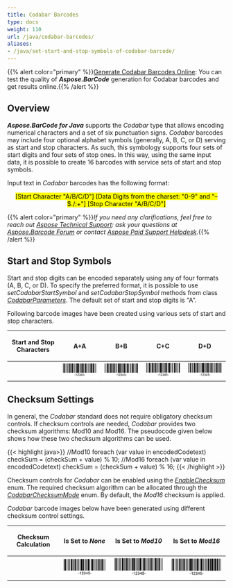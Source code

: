 ```yaml
---
title: Codabar Barcodes
type: docs
weight: 110
url: /java/codabar-barcodes/
aliases:
- /java/set-start-and-stop-symbols-of-codabar-barcode/
---
```

{{% alert color="primary" %}}[Generate Codabar Barcodes Online](https://products.aspose.app/barcode/generate/codabar): You can test the quality of ***Aspose.BarCode*** generation for Codabar barcodes and get results online.{{% /alert %}}

## **Overview**
***Aspose.BarCode for Java*** supports the *Codabar* type that allows encoding numerical characters and a set of six punctuation signs. *Codabar* barcodes may include four optional alphabet symbols (generally, A, B, C, or D) serving as start and stop characters. As such, this symbology supports four sets of start digits and four sets of stop ones. In this way, using the same input data, it is possible to create 16 barcodes with service sets of start and stop symbols.  
  
Input text in *Codabar* barcodes has the following format:  
<p align="center"><mark>[Start Character "A/B/C/D"] [Data Digits from the charset: "0-9" and "–$./:+"] [Stop Character "A/B/C/D"]</mark></p>
  
{{% alert color="primary" %}}*If you need any clarifications, feel free to reach out [Aspose Technical Support](/barcode/java/technical-support/): ask your questions at [Aspose.Barcode Forum](https://forum.aspose.com/c/barcode/13) or contact [Aspose Paid Support Helpdesk](https://helpdesk.aspose.com/).*{{% /alert %}}
  
## **Start and Stop Symbols**
Start and stop digits can be encoded separately using any of four formats (A, B, C, or D). To specify the preferred format, it is possible to use *setCodabarStartSymbol* and *setCodabarStopSymbol* methods from class [*CodabarParameters*](https://apireference.aspose.com/barcode/java/com.aspose.barcode.generation/CodabarParameters). The default set of start and stop digits is "A".  
  
Following barcode images have been created using various sets of start and stop characters.
  
|<p align="center">**Start and Stop Characters**</p>|<p align="center">**A+A**</p>|<p align="center">**B+B**</p>|<p align="center">**C+C**</p>|<p align="center">**D+D**</p>|
| :-: | :-: | :-: | :-: | :-: |
| |<img src="codabarstartastopa.png">|<img src="codabarstartbstopb.png">|<img src="codabarstartcstopc.png">|<img src="codabarstartdstopd.png">|
  
<!--The following code sample shows how to use various start and stop digits in *Codabar* barcodes. 
    
{{< highlight csharp>}}
BarcodeGenerator gen = new BarcodeGenerator(EncodeTypes.Codabar, "-12345-");
gen.Parameters.Barcode.XDimension.Pixels = 2;
//set start A and stop A
gen.Parameters.Barcode.Codabar.CodabarStartSymbol = CodabarSymbol.A;
gen.Parameters.Barcode.Codabar.CodabarStopSymbol = CodabarSymbol.A;
gen.Save($"{path}CodabarStartAStopA.png", BarCodeImageFormat.Png);
//set start B and stop B
gen.Parameters.Barcode.Codabar.CodabarStartSymbol = CodabarSymbol.B;
gen.Parameters.Barcode.Codabar.CodabarStopSymbol = CodabarSymbol.B;
gen.Save($"{path}CodabarStartBStopB.png", BarCodeImageFormat.Png);
//set start C and stop C
gen.Parameters.Barcode.Codabar.CodabarStartSymbol = CodabarSymbol.C;
gen.Parameters.Barcode.Codabar.CodabarStopSymbol = CodabarSymbol.C;
gen.Save($"{path}CodabarStartCStopC.png", BarCodeImageFormat.Png);
//set start D and stop D
gen.Parameters.Barcode.Codabar.CodabarStartSymbol = CodabarSymbol.D;
gen.Parameters.Barcode.Codabar.CodabarStopSymbol = CodabarSymbol.D;
gen.Save($"{path}CodabarStartDStopD.png", BarCodeImageFormat.Png);
{{< /highlight >}}-->
  
## **Checksum Settings**
In general, the *Codabar* standard does not require obligatory checksum controls. If checksum controls are needed, *Codabar* provides two checksum algorithms: Mod10 and Mod16. The pseudocode given below shows how these two checksum algorithms can be used.  

{{< highlight java>}}
//Mod10
foreach (var value in encodedCodetext)
    checkSum = (checkSum + value) % 10;
//Mod16
foreach (var value in encodedCodetext)
    checkSum = (checkSum + value) % 16;
{{< /highlight >}} 
  
Checksum controls for *Codabar* can be enabled using the [*EnableChecksum*](https://apireference.aspose.com/barcode/java/com.aspose.barcode.generation/EnableChecksum) enum. The required checksum algorithm can be allocated through the [*CodabarChecksumMode*](https://apireference.aspose.com/barcode/java/com.aspose.barcode.generation/CodabarChecksumMode) enum. By default, the *Mod16* checksum is applied.  
  
*Codabar* barcode images below have been generated using different checksum control settings.

|<p align="center">**Checksum Calculation**</p>|<p align="center">**Is Set to *None***</p>|<p align="center">**Is Set to *Mod10***</p>|<p align="center">**Is Set to *Mod16***</p>|
| :-: | :-: | :-: | :-: |
| |<img src="codabarchecksumnone.png">|<img src="codabarchecksummod10.png">|<img src="codabarchecksummod16.png">|
  
<!--The following code snippet shows how to set different checksum control modes (Mod10 and Mod16) for *Codabar* barcodes. 

{{< highlight csharp>}}
BarcodeGenerator gen = new BarcodeGenerator(EncodeTypes.Codabar, "-12345-");
gen.Parameters.Barcode.XDimension.Pixels = 2;
//set None checksum
gen.Parameters.Barcode.IsChecksumEnabled = EnableChecksum.Default;
gen.Save($"{path}CodabarChecksumNone.png", BarCodeImageFormat.Png);
//set Mod10 checksum
gen.Parameters.Barcode.IsChecksumEnabled = EnableChecksum.Yes;
gen.Parameters.Barcode.Codabar.CodabarChecksumMode = CodabarChecksumMode.Mod10;
gen.Save($"{path}CodabarChecksumMod10.png", BarCodeImageFormat.Png);
//set Mod16 checksum
gen.Parameters.Barcode.IsChecksumEnabled = EnableChecksum.Yes;
gen.Parameters.Barcode.Codabar.CodabarChecksumMode = CodabarChecksumMode.Mod16;
gen.Save($"{path}CodabarChecksumMod16.png", BarCodeImageFormat.Png);
{{< /highlight >}}-->